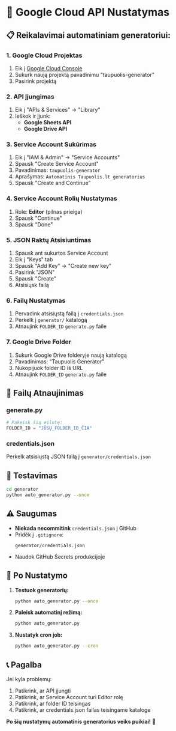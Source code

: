 # 🔑 Google Cloud API Nustatymas

## 📋 Reikalavimai automatiniam generatoriui:

### 1. Google Cloud Projektas
1. Eik į [Google Cloud Console](https://console.cloud.google.com/)
2. Sukurk naują projektą pavadinimu "taupuolis-generator"
3. Pasirink projektą

### 2. API Įjungimas
1. Eik į "APIs & Services" → "Library"
2. Ieškok ir įjunk:
   - **Google Sheets API**
   - **Google Drive API**

### 3. Service Account Sukūrimas
1. Eik į "IAM & Admin" → "Service Accounts"
2. Spausk "Create Service Account"
3. Pavadinimas: `taupuolis-generator`
4. Aprašymas: `Automatinis Taupuolis.lt generatorius`
5. Spausk "Create and Continue"

### 4. Service Account Rolių Nustatymas
1. Role: **Editor** (pilnas prieiga)
2. Spausk "Continue"
3. Spausk "Done"

### 5. JSON Raktų Atsisiuntimas
1. Spausk ant sukurtos Service Account
2. Eik į "Keys" tab
3. Spausk "Add Key" → "Create new key"
4. Pasirink "JSON"
5. Spausk "Create"
6. Atsisiųsk failą

### 6. Failų Nustatymas
1. Pervadink atsisiųstą failą į `credentials.json`
2. Perkelk į `generator/` katalogą
3. Atnaujink `FOLDER_ID` `generate.py` faile

### 7. Google Drive Folder
1. Sukurk Google Drive folderyje naują katalogą
2. Pavadinimas: "Taupuolis Generator"
3. Nukopijuok folder ID iš URL
4. Atnaujink `FOLDER_ID` `generate.py` faile

## 🔧 Failų Atnaujinimas

### generate.py
```python
# Pakeisk šią eilutę:
FOLDER_ID = "JŪSŲ_FOLDER_ID_ČIA"
```

### credentials.json
Perkelk atsisiųstą JSON failą į `generator/credentials.json`

## 🧪 Testavimas

```bash
cd generator
python auto_generator.py --once
```

## ⚠️ Saugumas

- **Niekada necommitink** `credentials.json` į GitHub
- Pridėk į `.gitignore`:
  ```
  generator/credentials.json
  ```
- Naudok GitHub Secrets produkcijoje

## 🚀 Po Nustatymo

1. **Testuok generatorių:**
   ```bash
   python auto_generator.py --once
   ```

2. **Paleisk automatinį režimą:**
   ```bash
   python auto_generator.py
   ```

3. **Nustatyk cron job:**
   ```bash
   python auto_generator.py --cron
   ```

## 📞 Pagalba

Jei kyla problemų:
1. Patikrink, ar API įjungti
2. Patikrink, ar Service Account turi Editor rolę
3. Patikrink, ar folder ID teisingas
4. Patikrink, ar credentials.json failas teisingame kataloge

**Po šių nustatymų automatinis generatorius veiks puikiai!** 🎉 